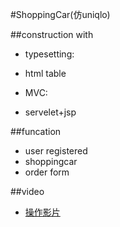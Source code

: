 #ShoppingCar(仿uniqlo)

##construction with
* typesetting:
+ html table
* MVC:
+ servelet+jsp

##funcation
* user registered
* shoppingcar
* order form

##video
* <a href="https://www.youtube.com/watch?v=Koh3x2X4vVQ">操作影片</a>
